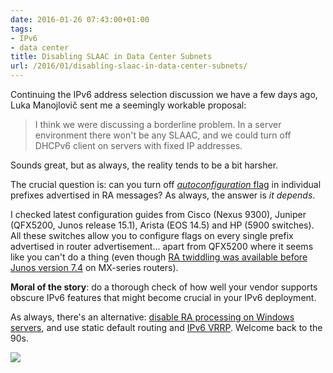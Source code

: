```yaml
---
date: 2016-01-26 07:43:00+01:00
tags:
- IPv6
- data center
title: Disabling SLAAC in Data Center Subnets
url: /2016/01/disabling-slaac-in-data-center-subnets/
---
```

Continuing the IPv6 address selection discussion we have a few days ago, Luka Manojlovič sent me a seemingly workable proposal:

> I think we were discussing a borderline problem. In a server environment there won't be any SLAAC, and we could turn off DHCPv6 client on servers with fixed IP addresses.

Sounds great, but as always, the reality tends to be a bit harsher.
<!--more-->
The crucial question is: can you turn off [*autoconfiguration* flag](/2012/11/ipv6-router-advertisements-deep-dive/) in individual prefixes advertised in RA messages? As always, the answer is *it depends*.

I checked latest configuration guides from Cisco (Nexus 9300), Juniper (QFX5200, Junos release 15.1), Arista (EOS 14.5) and HP (5900 switches). All these switches allow you to configure flags on every single prefix advertised in router advertisement... apart from QFX5200 where it seems like you can't do a thing (even though [RA twiddling was available before Junos version 7.4](http://www.juniper.net/techpubs/en_US/junos15.1/topics/reference/configuration-statement/autonomous-edit-protocols-router-advertisement.html) on MX-series routers).

**Moral of the story**: do a thorough check of how well your vendor supports obscure IPv6 features that might become crucial in your IPv6 deployment.

As always, there's an alternative: [disable RA processing on Windows servers](http://www.excaliburtech.net/archives/192), and use static default routing and [IPv6 VRRP](/2012/12/do-we-need-fhrp-hsrp-or-vrrp-for-ipv6/). Welcome back to the 90s.

[![](/2016/01/s320-3977613.jpg)](/2016/01/s1600-3977613.jpg)
